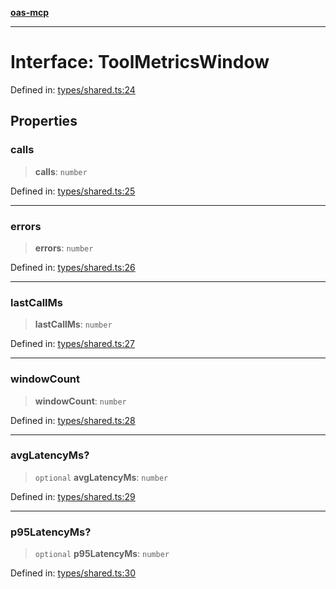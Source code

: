 [**oas-mcp**](../README.md)

***

# Interface: ToolMetricsWindow

Defined in: [types/shared.ts:24](https://github.com/elwizard33/oas-mcp/blob/7cf9d567cc88511dc791c0b4404a83049800ec70/src/types/shared.ts#L24)

## Properties

### calls

> **calls**: `number`

Defined in: [types/shared.ts:25](https://github.com/elwizard33/oas-mcp/blob/7cf9d567cc88511dc791c0b4404a83049800ec70/src/types/shared.ts#L25)

***

### errors

> **errors**: `number`

Defined in: [types/shared.ts:26](https://github.com/elwizard33/oas-mcp/blob/7cf9d567cc88511dc791c0b4404a83049800ec70/src/types/shared.ts#L26)

***

### lastCallMs

> **lastCallMs**: `number`

Defined in: [types/shared.ts:27](https://github.com/elwizard33/oas-mcp/blob/7cf9d567cc88511dc791c0b4404a83049800ec70/src/types/shared.ts#L27)

***

### windowCount

> **windowCount**: `number`

Defined in: [types/shared.ts:28](https://github.com/elwizard33/oas-mcp/blob/7cf9d567cc88511dc791c0b4404a83049800ec70/src/types/shared.ts#L28)

***

### avgLatencyMs?

> `optional` **avgLatencyMs**: `number`

Defined in: [types/shared.ts:29](https://github.com/elwizard33/oas-mcp/blob/7cf9d567cc88511dc791c0b4404a83049800ec70/src/types/shared.ts#L29)

***

### p95LatencyMs?

> `optional` **p95LatencyMs**: `number`

Defined in: [types/shared.ts:30](https://github.com/elwizard33/oas-mcp/blob/7cf9d567cc88511dc791c0b4404a83049800ec70/src/types/shared.ts#L30)
